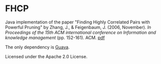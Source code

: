 # FHCP
Java implementation of the paper "Finding Highly Correlated Pairs with Powerful Pruning" by
Zhang, J., & Feigenbaum, J. (2006, November). *In Proceedings of the 15th ACM international conference on Information and knowledge management* (pp. 152-161). ACM. [pdf](https://www.google.com/url?sa=t&rct=j&q=&esrc=s&source=web&cd=1&cad=rja&uact=8&ved=0ahUKEwiU8MjLqofTAhVGy2MKHaMNDrYQFggcMAA&url=http%3A%2F%2Fwww.cs.yale.edu%2F~jf%2FZF.pdf&usg=AFQjCNE2wseY0xCLXw9BlxuR4D0a-M15_Q&sig2=fSCRduWeeEWPRsd6z6qDng)

The only dependency is [Guava](https://github.com/google/guava).

Licensed under the Apache 2.0 License.
